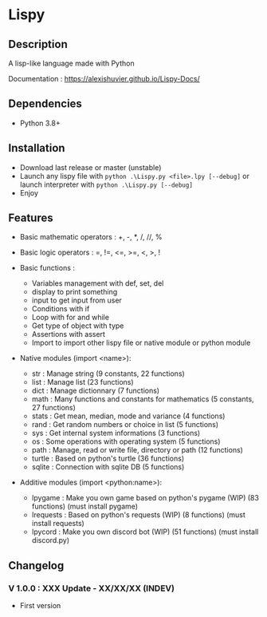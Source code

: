 # Lispy

## Description

A lisp-like language made with Python

Documentation : <https://alexishuvier.github.io/Lispy-Docs/>

## Dependencies

- Python 3.8+

## Installation

- Download last release or master (unstable)
- Launch any lispy file with `python .\Lispy.py <file>.lpy [--debug]` or launch interpreter with `python .\Lispy.py [--debug]`
- Enjoy

## Features

- Basic mathematic operators : +, -, *, /, //, %
- Basic logic operators : =, !=, <=, >=, <, >, !
- Basic functions :

  - Variables management with def, set, del
  - display to print something
  - input to get input from user
  - Conditions with if
  - Loop with for and while
  - Get type of object with type
  - Assertions with assert
  - Import to import other lispy file or native module or python module

- Native modules (import \<name>):

  - str : Manage string (9 constants, 22 functions)
  - list : Manage list (23 functions)
  - dict : Manage dictionnary (7 functions)
  - math : Many functions and constants for mathematics (5 constants, 27 functions)
  - stats : Get mean, median, mode and variance (4 functions)
  - rand : Get random numbers or choice in list (5 functions)
  - sys : Get internal system informations (3 functions)
  - os : Some operations with operating system (5 functions)
  - path : Manage, read or write file, directory or path (12 functions)
  - turtle : Based on python's turtle (36 functions)
  - sqlite : Connection with sqlite DB (5 functions)

- Additive modules (import \<python:name>):

  - lpygame : Make you own game based on python's pygame (WIP) (83 functions) (must install pygame)
  - lrequests : Based on python's requests (WIP) (8 functions) (must install requests)
  - lpycord : Make you own discord bot (WIP) (51 functions) (must install discord.py)

## Changelog

### V 1.0.0 : XXX Update - XX/XX/XX (INDEV)

- First version

